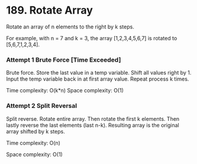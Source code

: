 # 189. Rotate Array

Rotate an array of n elements to the right by k steps.

For example, with n = 7 and k = 3, the array [1,2,3,4,5,6,7] is rotated to [5,6,7,1,2,3,4].


### Attempt 1 Brute Force [Time Exceeded]
Brute force. Store the last value in a temp variable. Shift all values right by 1. Input the temp variable back in at first array value. Repeat process k times.

Time complexity: O(k*n)
Space complexity: O(1)

### Attempt 2 Split Reversal
Split reverse. Rotate entire array. Then rotate the first k elements. Then lastly reverse the last elements (last n-k). Resulting array is the original array shifted by k steps.

Time complexity: O(n)

Space complexity: O(1)

